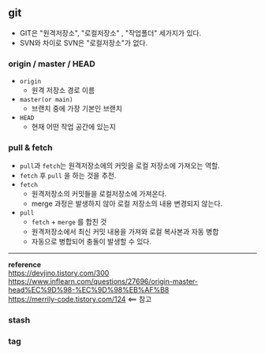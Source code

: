 ## git
- GIT은 "원격저장소", "로컬저장소" , "작업폴더" 세가지가 있다.
- SVN와 차이로 SVN은 "로컬저장소"가 없다.
 
### origin / master / HEAD
- `origin`
  - 원격 저장소 경로 이름
- `master(or main)`
  - 브랜치 중에 가장 기본인 브랜치
- `HEAD`
  - 현재 어떤 작업 공간에 있는지


### pull & fetch
- `pull`과 `fetch`는 원격저장소에의 커밋을 로컬 저장소에 가져오는 역할.
- `fetch` 후 `pull` 을 하는 것을 추천.
- `fetch`
  - 원격저장소의 커밋들을 로컬저장소에 가져온다.
  - merge 과정은 발생하지 않아 로컬 저장소의 내용 변경되지 않는다.
- `pull`
  - `fetch` + `merge` 를 합친 것
  - 원격저장소에서 최신 커밋 내용을 가져와 로컬 복사본과 자동 병합
  - 자동으로 병합되어 충돌이 발생할 수 있다.

---
**reference**<br/>
https://devjino.tistory.com/300<br/>
https://www.inflearn.com/questions/27696/origin-master-head%EC%9D%98-%EC%9D%98%EB%AF%B8<br/>
https://merrily-code.tistory.com/124 <== 참고

### stash

### tag

